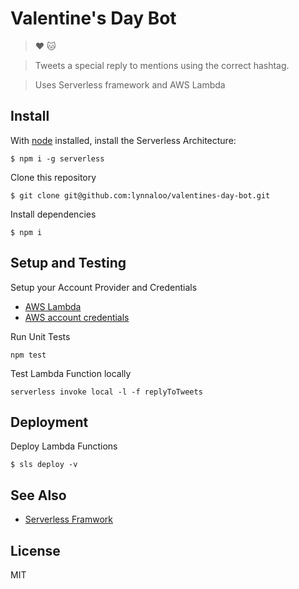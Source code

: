 # Valentine's Day Bot

> :heart: :cat:

> Tweets a special reply to mentions using the correct hashtag.

> Uses Serverless framework and AWS Lambda

## Install

With [node](https://nodejs.org/) installed, install the Serverless Architecture:

```
$ npm i -g serverless
```

Clone this repository

```
$ git clone git@github.com:lynnaloo/valentines-day-bot.git
```

Install dependencies

```
$ npm i
```

## Setup and Testing

Setup your Account Provider and Credentials

*   [AWS Lambda](https://serverless.com/framework/docs/providers/aws/setup)
*   [AWS account credentials](https://serverless.com/framework/docs/providers/aws/guide/credentials)

Run Unit Tests
```
npm test
```

Test Lambda Function locally
```
serverless invoke local -l -f replyToTweets
```

## Deployment

Deploy Lambda Functions

```
$ sls deploy -v
```

## See Also

*   [Serverless Framwork](http://www.serverless.com)

## License

MIT
